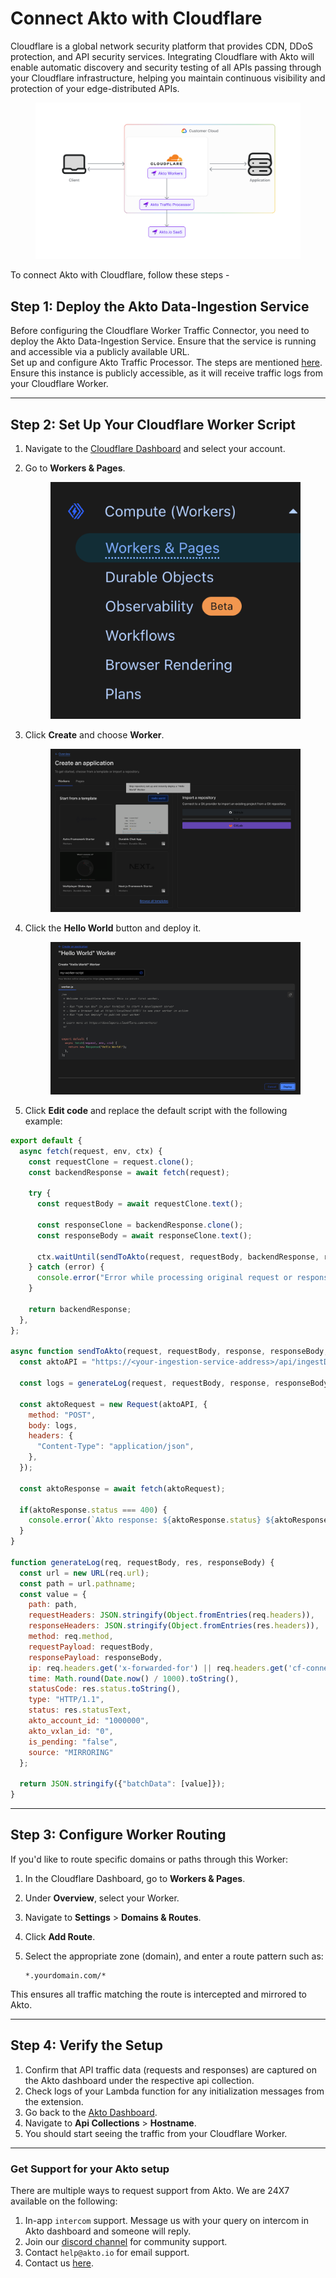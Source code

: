 # Connect Akto with Cloudflare

Cloudflare is a global network security platform that provides CDN, DDoS protection, and API security services. Integrating Cloudflare with Akto will enable automatic discovery and security testing of all APIs passing through your Cloudflare infrastructure, helping you maintain continuous visibility and protection of your edge-distributed APIs.

<figure><img src="../../.gitbook/assets/image (11).png" alt=""><figcaption></figcaption></figure>

To connect Akto with Cloudflare, follow these steps -

## Step 1: Deploy the Akto Data-Ingestion Service

Before configuring the Cloudflare Worker Traffic Connector, you need to deploy the Akto Data-Ingestion Service. Ensure that the service is running and accessible via a publicly available URL.\
Set up and configure Akto Traffic Processor. The steps are mentioned [here](https://docs.akto.io/getting-started/traffic-processor/hybrid-saas).\
Ensure this instance is publicly accessible, as it will receive traffic logs from your Cloudflare Worker.

***

## Step 2: Set Up Your Cloudflare Worker Script

1. Navigate to the [Cloudflare Dashboard](https://dash.cloudflare.com/) and select your account.
2.  Go to **Workers & Pages**.

    <figure><img src="../../.gitbook/assets/cloudflare_workers_pages.png" alt=""><figcaption></figcaption></figure>
3.  Click **Create** and choose **Worker**.

    <figure><img src="../../.gitbook/assets/cloudflare-hello-world-worker.png" alt=""><figcaption></figcaption></figure>
4.  Click the **Hello World** button and deploy it.

    <figure><img src="../../.gitbook/assets/cloudflare-hello-world-worker-deploy.png" alt=""><figcaption></figcaption></figure>
5. Click **Edit code** and replace the default script with the following example:

```javascript
export default {
  async fetch(request, env, ctx) {
    const requestClone = request.clone();
    const backendResponse = await fetch(request);

    try {
      const requestBody = await requestClone.text();
      
      const responseClone = backendResponse.clone();
      const responseBody = await responseClone.text();
      
      ctx.waitUntil(sendToAkto(request, requestBody, backendResponse, responseBody, env));
    } catch (error) {
      console.error("Error while processing original request or response: ", error)
    }

    return backendResponse;
  },
};

async function sendToAkto(request, requestBody, response, responseBody, env) {
  const aktoAPI = "https://<your-ingestion-service-address>/api/ingestData"; // Replace with your deployed ingestion endpoint

  const logs = generateLog(request, requestBody, response, responseBody);

  const aktoRequest = new Request(aktoAPI, {
    method: "POST",
    body: logs,
    headers: {
      "Content-Type": "application/json",
    },
  });

  const aktoResponse = await fetch(aktoRequest);

  if(aktoResponse.status === 400) {
    console.error(`Akto response: ${aktoResponse.status} ${aktoResponse.statusText}, Body: ${await aktoResponse.text()}`);
  }
}

function generateLog(req, requestBody, res, responseBody) {
  const url = new URL(req.url);
  const path = url.pathname;
  const value = {
    path: path,
    requestHeaders: JSON.stringify(Object.fromEntries(req.headers)),
    responseHeaders: JSON.stringify(Object.fromEntries(res.headers)),
    method: req.method,
    requestPayload: requestBody,
    responsePayload: responseBody,
    ip: req.headers.get('x-forwarded-for') || req.headers.get('cf-connecting-ip') || req.headers.get('x-real-ip') || '',
    time: Math.round(Date.now() / 1000).toString(),
    statusCode: res.status.toString(),
    type: "HTTP/1.1",
    status: res.statusText,
    akto_account_id: "1000000",
    akto_vxlan_id: "0",
    is_pending: "false",
    source: "MIRRORING"
  };

  return JSON.stringify({"batchData": [value]});
}
```

***

## Step 3: Configure Worker Routing

If you'd like to route specific domains or paths through this Worker:

1. In the Cloudflare Dashboard, go to **Workers & Pages**.
2. Under **Overview**, select your Worker.
3. Navigate to **Settings** > **Domains & Routes**.
4. Click **Add Route**.
5.  Select the appropriate zone (domain), and enter a route pattern such as:

    ```
    *.yourdomain.com/*
    ```

This ensures all traffic matching the route is intercepted and mirrored to Akto.

***

## Step 4: Verify the Setup

1. Confirm that API traffic data (requests and responses) are captured on the Akto dashboard under the respective api collection.
2. Check logs of your Lambda function for any initialization messages from the extension.
3. Go back to the [Akto Dashboard](https://app.akto.io/).
4. Navigate to **Api Collections** > **Hostname**.
5. You should start seeing the traffic from your Cloudflare Worker.

***

### Get Support for your Akto setup

There are multiple ways to request support from Akto. We are 24X7 available on the following:

1. In-app `intercom` support. Message us with your query on intercom in Akto dashboard and someone will reply.
2. Join our [discord channel](https://www.akto.io/community) for community support.
3. Contact `help@akto.io` for email support.
4. Contact us [here](https://www.akto.io/contact-us).

